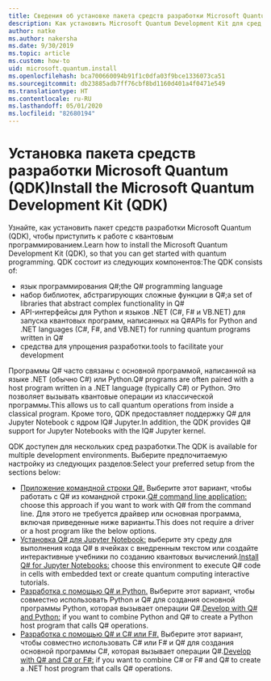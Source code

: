 ```yaml
---
title: Сведения об установке пакета средств разработки Microsoft Quantum (QDK)
description: Как установить Microsoft Quantum Development Kit для сред C#, Python и Jupyter Notebook
author: natke
ms.author: nakersha
ms.date: 9/30/2019
ms.topic: article
ms.custom: how-to
uid: microsoft.quantum.install
ms.openlocfilehash: bca700660094b91f1c0dfa03f9bce1336073ca51
ms.sourcegitcommit: db23885adb7ff76cbf8bd1160d401a4f0471e549
ms.translationtype: HT
ms.contentlocale: ru-RU
ms.lasthandoff: 05/01/2020
ms.locfileid: "82680194"
---
```

# <a name="install-the-microsoft-quantum-development-kit-qdk"></a><span data-ttu-id="32d28-103">Установка пакета средств разработки Microsoft Quantum (QDK)</span><span class="sxs-lookup"><span data-stu-id="32d28-103">Install the Microsoft Quantum Development Kit (QDK)</span></span>

<span data-ttu-id="32d28-104">Узнайте, как установить пакет средств разработки Microsoft Quantum (QDK), чтобы приступить к работе с квантовым программированием.</span><span class="sxs-lookup"><span data-stu-id="32d28-104">Learn how to install the Microsoft Quantum Development Kit (QDK), so that you can get started with quantum programming.</span></span> <span data-ttu-id="32d28-105">QDK состоит из следующих компонентов:</span><span class="sxs-lookup"><span data-stu-id="32d28-105">The QDK consists of:</span></span>

- <span data-ttu-id="32d28-106">язык программирования Q#;</span><span class="sxs-lookup"><span data-stu-id="32d28-106">the Q# programming language</span></span>
- <span data-ttu-id="32d28-107">набор библиотек, абстрагирующих сложные функции в Q#;</span><span class="sxs-lookup"><span data-stu-id="32d28-107">a set of libraries that abstract complex functionality in Q#</span></span>
- <span data-ttu-id="32d28-108">API-интерфейсы для Python и языков .NET (C#, F# и VB.NET) для запуска квантовых программ, написанных на Q#</span><span class="sxs-lookup"><span data-stu-id="32d28-108">APIs for Python and .NET languages (C#, F#, and VB.NET) for running quantum programs written in Q#</span></span>
- <span data-ttu-id="32d28-109">средства для упрощения разработки.</span><span class="sxs-lookup"><span data-stu-id="32d28-109">tools to facilitate your development</span></span>

<span data-ttu-id="32d28-110">Программы Q# часто связаны с основной программой, написанной на языке .NET (обычно C#) или Python.</span><span class="sxs-lookup"><span data-stu-id="32d28-110">Q# programs are often paired with a host program written in a .NET language (typically C#) or Python.</span></span> <span data-ttu-id="32d28-111">Это позволяет вызывать квантовые операции из классической программы.</span><span class="sxs-lookup"><span data-stu-id="32d28-111">This allows us to call quantum operations from inside a classical program.</span></span>
<span data-ttu-id="32d28-112">Кроме того, QDK предоставляет поддержку Q# для Jupyter Notebook с ядром IQ# Jupyter.</span><span class="sxs-lookup"><span data-stu-id="32d28-112">In addition, the QDK provides Q# support for Jupyter Notebooks with the IQ# Jupyter kernel.</span></span>

<span data-ttu-id="32d28-113">QDK доступен для нескольких сред разработки.</span><span class="sxs-lookup"><span data-stu-id="32d28-113">The QDK is available for multiple development environments.</span></span> <span data-ttu-id="32d28-114">Выберите предпочитаемую настройку из следующих разделов:</span><span class="sxs-lookup"><span data-stu-id="32d28-114">Select your preferred setup from the sections below:</span></span>

- <span data-ttu-id="32d28-115">[Приложение командной строки Q#.](xref:microsoft.quantum.install.standalone) Выберите этот вариант, чтобы работать с Q# из командной строки.</span><span class="sxs-lookup"><span data-stu-id="32d28-115">[Q# command line application:](xref:microsoft.quantum.install.standalone) choose this approach if you want to work with Q# from the command line.</span></span> <span data-ttu-id="32d28-116">Для этого не требуется драйвер или основная программа, включая приведенные ниже варианты.</span><span class="sxs-lookup"><span data-stu-id="32d28-116">This does not require a driver or a host program like the below options.</span></span>
- <span data-ttu-id="32d28-117">[Установка Q# для Jupyter Notebook:](xref:microsoft.quantum.install.jupyter) выберите эту среду для выполнения кода Q# в ячейках с внедренным текстом или создайте интерактивные учебники по созданию квантовых вычислений.</span><span class="sxs-lookup"><span data-stu-id="32d28-117">[Install Q# for Jupyter Notebooks:](xref:microsoft.quantum.install.jupyter) choose this environment to execute Q# code in cells with embedded text or create quantum computing interactive tutorials.</span></span> 
- <span data-ttu-id="32d28-118">[Разработка с помощью Q# и Python.](xref:microsoft.quantum.install.python) Выберите этот вариант, чтобы совместно использовать Python и Q# для создания основной программы Python, которая вызывает операции Q#.</span><span class="sxs-lookup"><span data-stu-id="32d28-118">[Develop with Q# and Python:](xref:microsoft.quantum.install.python) if you want to combine Python and Q# to create a Python host program that calls Q# operations.</span></span>
- <span data-ttu-id="32d28-119">[Разработка с помощью Q# и C# или F#.](xref:microsoft.quantum.install.cs) Выберите этот вариант, чтобы совместно использовать C# или F# и Q# для создания основной программы C#, которая вызывает операции Q#.</span><span class="sxs-lookup"><span data-stu-id="32d28-119">[Develop with Q# and C# or F#:](xref:microsoft.quantum.install.cs) if you want to combine C# or F# and Q# to create a .NET host program that calls Q# operations.</span></span>

